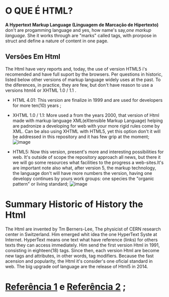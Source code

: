 # O QUE É HTML?
**A Hypertext Markup Language (Linguagem de Marcação de Hipertexto)** don't are progamming language and yes, how name's say,_one markup language._ She it works through are "marks" called tags, with prorpose in struct and define a nature of content in one page.

## Versões Em Html
The Html have very reports and, today, the use of version HTML5 i's recomended and have full suport by the browsers. Per questions in historic, listed below other versions of markup language widely uses at the past. To the diferences, in practice, they are few, but don't have reason to use a versions html4 or XHTML 1.0 / 1.1 .

- HTML 4.01: This version are finalize in 1999 and are used for developers for more ten(10) years ; 

- XHTML 1.0 / 1.1: More used a from the years 2000, that version of Html made with markup language XML(eXtensible Markup Language) helping are padronize a developing for web with your more rigid rules come by XML. Can be also using XHTML with HTML5, yet this option don't it will be addressed in this repository and it has few grip at the moment; 
![image](https://github.com/Karlos-Eduardo-Mrqs/Construcao-Html-Css-Javascript/assets/172524894/bcd23d4e-012c-46dc-8298-1769db7d8892)

- HTML5: Now this version, present's more and interesting possibilities for web. It's outside of scope the repository approach all news, but there it we will go some resources what facilities to the progress a web-sites.It's are important note also what, after version 5, the markup technology, the language don't will have more numbers the version, having one developy continues by yours work groups: one species the "organic pattern" or living standard;
![image](https://github.com/Karlos-Eduardo-Mrqs/Construcao-Html-Css-Javascript/assets/172524894/fcb7c228-7623-486e-8077-d86c74d2fa0e)

# Summary Historic of History the Html
The Html are invented by Tm Berners-Lee, The physicist of CERN research center in Switzerland. Him emerged whit idea the one HyperText Syste at Internet. HyperText means one text what have reference (links) for others texts they can access immediately. Him send the first version Html in 1991, consisting in eighteen(18) tags. Since then, each version Html are become new tags and attributes, in other words, tag modifiers. Because the fast acension and popularity, the Html it's consider's one oficial standard in web. The big upgrade oof language are the release of Html5 in 2014.

# [Referência 1](https://guilhermemuller.com.br/ead/html-css-na-pratica/introducao-html#:~:text=O%20que%20%C3%A9%20HTML%3F,do%20conte%C3%BAdo%20de%20uma%20p%C3%A1gina.) e [Referência 2](https://www.hostinger.com.br/tutoriais/o-que-e-html-conceitosbasicos#:~:text=DOCTYPE%20html%3E-,A%20Hist%C3%B3ria%20do%20HTML,que%20podem%20ser%20acessados%20imediatamente.) ; 